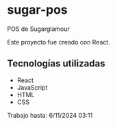 # sugar-pos
POS de Sugarglamour

Este proyecto fue creado con React.

## Tecnologías utilizadas
- React
- JavaScript
- HTML
- CSS

Trabajo hasta: 6/11/2024 03:11